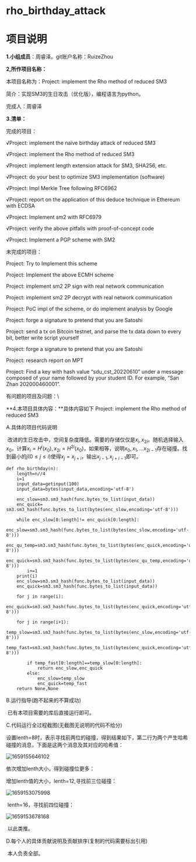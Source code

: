 # rho_birthday_attack
# 项目说明

**1.小组成员**：周睿泽。git账户名称：RuizeZhou

**2,所作项目名称：**

本项目名称为：Project:  implement the Rho method of reduced SM3

简介：实现SM3的生日攻击（优化版），编程语言为python。

完成人：周睿泽

**3.清单：**

完成的项目：

√Project: implement the naïve birthday attack of reduced SM3 

√Project: implement the Rho method of reduced SM3

√Project: implement length extension attack for SM3, SHA256, etc.

√Project: do your best to optimize SM3 implementation (software)

√Project: Impl Merkle Tree following RFC6962

√Project: report on the application of this deduce technique in Ethereum with ECDSA

√Project: Implement sm2 with RFC6979

√Project: verify the above pitfalls with proof-of-concept code

√Project: Implement a PGP scheme with SM2

未完成的项目：

Project: Try to Implement this scheme

Project: Implement the above ECMH scheme

Project: implement sm2 2P sign with real network communication

Project: implement sm2 2P decrypt with real network communication

Project: PoC impl of the scheme, or do implement analysis by Google

Project: forge a signature to pretend that you are Satoshi

Project: send a tx on Bitcoin testnet, and parse the tx data down to every bit, better write script yourself

Project: forge a signature to pretend that you are Satoshi

Project: research report on MPT

Project: Find a key with hash value “sdu_cst_20220610” under a message composed of your name followed by your student ID. For example, “San Zhan 202000460001”.

有问题的项目及问题：\

**4.本项目具体内容：**具体内容如下
Project: implement the Rho method of reduced SM3

A.具体的项目代码说明

​	改进的生日攻击中，空间复杂度降低。需要的存储仅仅是$x_i,x_{2i}$。随机选择输入$x_0$，计算$x_i=H^i(x_0),x_{2i}=H^{2i}(x_0)$，如果相等，说明$x_0,x_1,...x_{2i-1}$存在碰撞。找到最小的$j(0\leq j\leq i)$使得$x_j=x_{j+i}$，输出$x_{j-1},x_{j+i-1}$即可。

```
def rho_birthday(n):
    length=n//4
    i=1
    input_data=getinput(100)
    input_data=bytes(input_data,encoding='utf-8')

    enc_slow=sm3.sm3_hash(func.bytes_to_list(input_data))
    enc_quick= sm3.sm3_hash(func.bytes_to_list(bytes(enc_slow,encoding='utf-8')))

    while enc_slow[0:length]!= enc_quick[0:length]:
        enc_slow=sm3.sm3_hash(func.bytes_to_list(bytes(enc_slow,encoding='utf-8')))
        enc_qu_temp=sm3.sm3_hash(func.bytes_to_list(bytes(enc_quick,encoding='utf-8')))
        enc_quick=sm3.sm3_hash(func.bytes_to_list(bytes(enc_qu_temp,encoding='utf-8')))
        i+=1
    print(i)
    enc_slow=sm3.sm3_hash(func.bytes_to_list(input_data))
    enc_quick=sm3.sm3_hash(func.bytes_to_list(input_data))

    for j in range(i):
        enc_quick=sm3.sm3_hash(func.bytes_to_list(bytes(enc_quick,encoding='utf-8')))

    for j in range(i+1):
        temp_slow=sm3.sm3_hash(func.bytes_to_list(bytes(enc_slow,encoding='utf-8')))
        temp_fast=sm3.sm3_hash(func.bytes_to_list(bytes(enc_quick,encoding='utf-8')))

        if temp_fast[0:length]==temp_slow[0:length]:
            return enc_slow,enc_quick
        else:
            enc_slow=temp_slow
            enc_quick=temp_fast
    return None,None
```




B.运行指导(跑不起来的不算成功)

​	已有本项目需要的库后直接运行即可。

C.代码运行全过程截图(无截图无说明的代码不给分)

​	设置lenth=8时，表示寻找前两位的碰撞，得到结果如下，第二行为两个产生哈希碰撞的消息，下面是这两个消息及其对应的哈希值：

![1659155646102](https://cdn.jsdelivr.net/gh/RuizeZhou/1659155646102.png)

依次增加lenth大小，得到碰撞位更多：

增加lenth值的大小，lenth=12,寻找前三位碰撞：

![1659153075998](https://cdn.jsdelivr.net/gh/RuizeZhou/1659153075998.png)

​	lenth=16，寻找前四位碰撞：

![1659153678168](https://cdn.jsdelivr.net/gh/RuizeZhou/1659153678168.png)

​	以此类推。

D.每个人的具体贡献说明及贡献排序(复制的代码需要标出引用)

​	本人负责全部。
